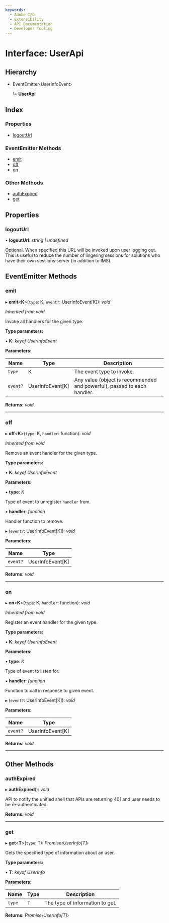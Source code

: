 ```yaml
---
keywords:
  - Adobe I/O
  - Extensibility
  - API Documentation
  - Developer Tooling
---
```


# Interface: UserApi

## Hierarchy

* EventEmitter‹UserInfoEvent›

  ↳ **UserApi**

## Index

### Properties

* [logoutUrl](user.userapi.md#logouturl)

### EventEmitter Methods

* [emit](user.userapi.md#emit)
* [off](user.userapi.md#off)
* [on](user.userapi.md#on)

### Other Methods

* [authExpired](user.userapi.md#authexpired)
* [get](user.userapi.md#get)

## Properties

###  logoutUrl

• **logoutUrl**: *string | undefined*

Optional. When specified this URL will be invoked upon user logging out. This is useful to
reduce the number of lingering sessions for solutions who have their own sessions server
(in addition to IMS).

## EventEmitter Methods

###  emit

▸ **emit**<**K**>(`type`: K, `event?`: UserInfoEvent[K]): *void*

*Inherited from void*

Invoke all handlers for the given type.

**Type parameters:**

▪ **K**: *keyof UserInfoEvent*

**Parameters:**

Name | Type | Description |
------ | ------ | ------ |
`type` | K | The event type to invoke. |
`event?` | UserInfoEvent[K] | Any value (object is recommended and powerful), passed to each handler. |

**Returns:** *void*

___

###  off

▸ **off**<**K**>(`type`: K, `handler`: function): *void*

*Inherited from void*

Remove an event handler for the given type.

**Type parameters:**

▪ **K**: *keyof UserInfoEvent*

**Parameters:**

▪ **type**: *K*

Type of event to unregister `handler` from.

▪ **handler**: *function*

Handler function to remove.

▸ (`event?`: UserInfoEvent[K]): *void*

**Parameters:**

Name | Type |
------ | ------ |
`event?` | UserInfoEvent[K] |

**Returns:** *void*

___

###  on

▸ **on**<**K**>(`type`: K, `handler`: function): *void*

*Inherited from void*

Register an event handler for the given type.

**Type parameters:**

▪ **K**: *keyof UserInfoEvent*

**Parameters:**

▪ **type**: *K*

Type of event to listen for.

▪ **handler**: *function*

Function to call in response to given event.

▸ (`event?`: UserInfoEvent[K]): *void*

**Parameters:**

Name | Type |
------ | ------ |
`event?` | UserInfoEvent[K] |

**Returns:** *void*

___

## Other Methods

###  authExpired

▸ **authExpired**(): *void*

API to notify the unified shell that APIs are returning 401 and user needs to be
re-authenticated.

**Returns:** *void*

___

###  get

▸ **get**<**T**>(`type`: T): *Promise‹UserInfo[T]›*

Gets the specified type of information about an user.

**Type parameters:**

▪ **T**: *keyof UserInfo*

**Parameters:**

Name | Type | Description |
------ | ------ | ------ |
`type` | T | The type of information to get.  |

**Returns:** *Promise‹UserInfo[T]›*

